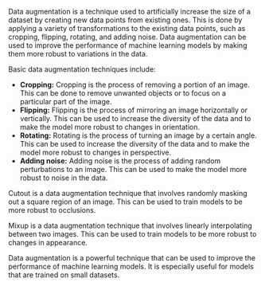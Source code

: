 Data augmentation is a technique used to artificially increase the size of a dataset by creating new data points from existing ones. This is done by applying a variety of transformations to the existing data points, such as cropping, flipping, rotating, and adding noise. Data augmentation can be used to improve the performance of machine learning models by making them more robust to variations in the data.

Basic data augmentation techniques include:

* **Cropping:** Cropping is the process of removing a portion of an image. This can be done to remove unwanted objects or to focus on a particular part of the image.
* **Flipping:** Flipping is the process of mirroring an image horizontally or vertically. This can be used to increase the diversity of the data and to make the model more robust to changes in orientation.
* **Rotating:** Rotating is the process of turning an image by a certain angle. This can be used to increase the diversity of the data and to make the model more robust to changes in perspective.
* **Adding noise:** Adding noise is the process of adding random perturbations to an image. This can be used to make the model more robust to noise in the data.

Cutout is a data augmentation technique that involves randomly masking out a square region of an image. This can be used to train models to be more robust to occlusions.

Mixup is a data augmentation technique that involves linearly interpolating between two images. This can be used to train models to be more robust to changes in appearance.

Data augmentation is a powerful technique that can be used to improve the performance of machine learning models. It is especially useful for models that are trained on small datasets.